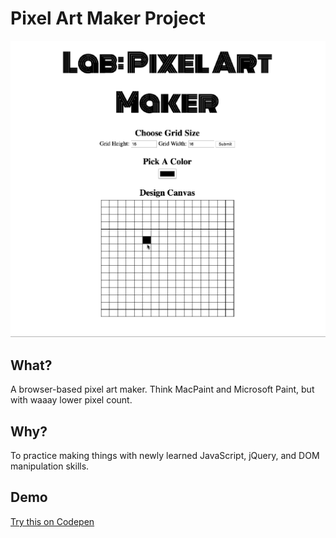 # Pixel Art Maker Project
![Screenshot](https://github.com/dandydanny/project-pixel-art-maker-starter/blob/master/pixel-art-maker-screenshot.gif)

## What?

A browser-based pixel art maker. Think MacPaint and Microsoft Paint, but with waaay lower pixel count.

## Why?

To practice making things with newly learned JavaScript, jQuery, and DOM manipulation skills.

## Demo

[Try this on Codepen](https://codepen.io/dandydanny/pen/GQabev)
